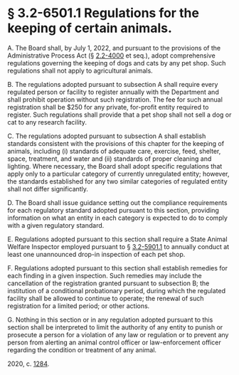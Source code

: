 # § 3.2-6501.1 Regulations for the keeping of certain animals.

<p>A. The Board shall, by July 1, 2022, and pursuant to the provisions of the Administrative Process Act (§ <a href='/vacode/2.2-4000/'>2.2-4000</a> et seq.), adopt comprehensive regulations governing the keeping of dogs and cats by any pet shop. Such regulations shall not apply to agricultural animals.</p><p>B. The regulations adopted pursuant to subsection A shall require every regulated person or facility to register annually with the Department and shall prohibit operation without such registration. The fee for such annual registration shall be $250 for any private, for-profit entity required to register. Such regulations shall provide that a pet shop shall not sell a dog or cat to any research facility.</p><p>C. The regulations adopted pursuant to subsection A shall establish standards consistent with the provisions of this chapter for the keeping of animals, including (i) standards of adequate care, exercise, feed, shelter, space, treatment, and water and (ii) standards of proper cleaning and lighting. Where necessary, the Board shall adopt specific regulations that apply only to a particular category of currently unregulated entity; however, the standards established for any two similar categories of regulated entity shall not differ significantly.</p><p>D. The Board shall issue guidance setting out the compliance requirements for each regulatory standard adopted pursuant to this section, providing information on what an entity in each category is expected to do to comply with a given regulatory standard.</p><p>E. Regulations adopted pursuant to this section shall require a State Animal Welfare Inspector employed pursuant to § <a href='/vacode/3.2-5901.1/'>3.2-5901.1</a> to annually conduct at least one unannounced drop-in inspection of each pet shop.</p><p>F. Regulations adopted pursuant to this section shall establish remedies for each finding in a given inspection. Such remedies may include the cancellation of the registration granted pursuant to subsection B; the institution of a conditional probationary period, during which the regulated facility shall be allowed to continue to operate; the renewal of such registration for a limited period; or other actions.</p><p>G. Nothing in this section or in any regulation adopted pursuant to this section shall be interpreted to limit the authority of any entity to punish or prosecute a person for a violation of any law or regulation or to prevent any person from alerting an animal control officer or law-enforcement officer regarding the condition or treatment of any animal.</p><p>2020, c. <a href='http://lis.virginia.gov/cgi-bin/legp604.exe?201+ful+CHAP1284'>1284</a>.</p>